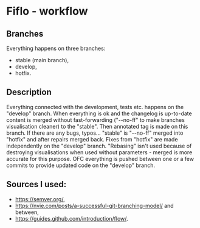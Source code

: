 # Fiflo - workflow

## Branches
Everything happens on three branches:
- stable (main branch),
- develop,
- hotfix.

## Description
Everything connected with the development, tests etc. happens on the "develop"
branch. When everything is ok and the changelog is up-to-date content is merged
without fast-forwarding ("--no-ff" to make branches visualisation cleaner) to
the "stable". Then annotated tag is made on this branch. If there are any bugs,
typos... "stable" is "--no-ff" merged into "hotfix" and after repairs merged
back. Fixes from "hotfix" are made independently on the "develop" branch.
"Rebasing" isn't used because of destroying visualisations when used without
parameters - merged is more accurate for this purpose. OFC everything is pushed
between one or a few commits to provide updated code on the "develop" branch.

## Sources I used:
- https://semver.org/,
- https://nvie.com/posts/a-successful-git-branching-model/ and between,
- https://guides.github.com/introduction/flow/.
